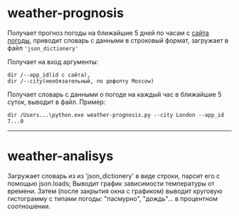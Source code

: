 # weather-prognosis

Получает прогноз погоды на ближайшие 5 дней по часам с [сайта погоды](http://api.openweathermap.org), приводит словарь с данными в строковый формат, загружает в файл `'json_dictionery'`

Получает на вход аргументы:

    dir /--app_id(id с сайта),
    dir /--city(необязательный, по дефолту Moscow)

Получает словарь с данными о погоде на каждый час в ближайшие 5 суток, выводит в файл.
Пример:

    dir /Users...\python.exe weather-prognosis.py --city London --app_id 7...0
***
# weather-analisys

Загружает словарь из из 'json_dictionery' в виде строки, парсит его с помощью json.loads; Выводит график зависимости температуры от времени. Затем (после закрытия окна с графиком) выводит круговую гистограмму с типами погоды: "пасмурно", "дождь"... в процентном соотношении.
